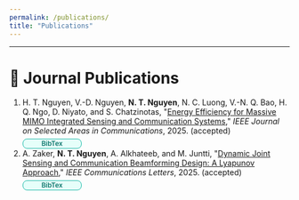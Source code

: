 ```yaml
---
permalink: /publications/
title: "Publications"
---
```


---

# 📄 Journal Publications

<ol>

<li>
  H. T. Nguyen, V.-D. Nguyen, <strong>N. T. Nguyen</strong>, N. C. Luong, V.-N. Q. Bao, H. Q. Ngo, D. Niyato, and S. Chatzinotas,  
  "<a href="https://www.arxiv.org/pdf/2509.10290" target="_blank">Energy Efficiency for Massive MIMO Integrated Sensing and Communication Systems</a>,"  
  <span><em>IEEE Journal on Selected Areas in Communications</em></span>, 2025. (accepted)

  <!-- ===== BibTex button on a separate line (left), panel left-aligned ===== -->
  <details style="display:block; margin-top:6px;">
    <summary style="display:flex; justify-content:flex-start; align-items:center; list-style:none; cursor:pointer; padding:0;">
      <span style="display:inline-block; padding:2px 10px; min-width:84px; text-align:center; background:#E6FFFA; border:1px solid #14B8A6; border-radius:8px; color:#0F766E; font-weight:600; font-size:12px; line-height:1;">BibTex</span>
    </summary>

    <div style="position:relative; margin-top:8px; background:#ffeef5; border:1px solid #f6c5db; border-radius:8px; padding:10px; text-align:left;">
      <pre style="margin:0; overflow:auto; font-size:12px; line-height:1.25;"><code id="bibtex-2">@article{nguyen2025energy,
  title={Energy Efficiency for Massive MIMO Integrated Sensing and Communication Systems},
  author={Nguyen, Huy T and Nguyen, Van-Dinh and Nguyen, Nhan Thanh and Luong, Nguyen Cong and Bao, Vo-Nguyen Quoc and Ngo, Hien Quoc and Niyato, Dusit and Chatzinotas, Symeon},
  journal={IEEE Journal on Selected Areas in Communications},
  year={2025},
  publisher={IEEE}
}</code></pre>

      <textarea id="bibtex-2-src" readonly style="position:absolute; left:-9999px; top:-9999px;">@article{nguyen2025energy,&#13;
  title={Energy Efficiency for Massive MIMO Integrated Sensing and Communication Systems},&#13;
  author={Nguyen, Huy T and Nguyen, Van-Dinh and Nguyen, Nhan Thanh and Luong, Nguyen Cong and Bao, Vo-Nguyen Quoc and Ngo, Hien Quoc and Niyato, Dusit and Chatzinotas, Symeon},&#13;
  journal={IEEE Journal on Selected Areas in Communications},&#13;
  year={2025},&#13;
  publisher={IEEE}&#13;
}</textarea>

      <button
        style="position:absolute; top:6px; right:6px; border:1px solid #94A3B8; background:#F1F5F9; border-radius:6px; padding:2px 8px; font-size:12px; cursor:pointer;"
        onclick="(function(btn){var ta=document.getElementById('bibtex-2-src');ta.select();ta.setSelectionRange(0,999999);var ok=false;try{ok=document.execCommand('copy')}catch(e){}if(!ok&&navigator.clipboard&&navigator.clipboard.writeText){navigator.clipboard.writeText(ta.value).then(function(){ok=true}).catch(function(){})}var old=btn.textContent;btn.textContent=ok?'Copied!':'Copy';setTimeout(function(){btn.textContent=old},1200)})(this);return false;">
        Copy
      </button>
    </div>
  </details>
</li>

<li>
A. Zaker, <strong>N. T. Nguyen</strong>, A. Alkhateeb, and M. Juntti,  
"<a href="https://arxiv.org/pdf/2503.14054" target="_blank">Dynamic Joint Sensing and Communication Beamforming Design: A Lyapunov Approach</a>,"  
<span><em>IEEE Communications Letters</em></span>, 2025. (accepted)

<!-- ===== BibTex button on a separate line (left), panel left-aligned ===== -->
<details style="display:block; margin-top:6px;">
  <summary style="display:flex; justify-content:flex-start; align-items:center; list-style:none; cursor:pointer; padding:0;">
    <span style="display:inline-block; padding:2px 10px; min-width:84px; text-align:center; background:#E6FFFA; border:1px solid #14B8A6; border-radius:8px; color:#0F766E; font-weight:600; font-size:12px; line-height:1;">BibTex</span>
  </summary>

  <div style="position:relative; margin-top:8px; background:#ffeef5; border:1px solid #f6c5db; border-radius:8px; padding:10px; text-align:left;">
    <pre style="margin:0; overflow:auto; font-size:12px; line-height:1.25;"><code id="bibtex-3">@article{ZakerCL2025,
  author = {Zaker, A. and Nguyen, N. T. and Alkhateeb, A. and Juntti, M.},
  title = {Dynamic Joint Sensing and Communication Beamforming Design: A Lyapunov Approach},
  journal = {IEEE Communications Letters},
  year = {2025},
}</code></pre>

    <textarea id="bibtex-3-src" readonly style="position:absolute; left:-9999px; top:-9999px;">@article{ZakerCL2025,&#13;
  author = {Zaker, A. and Nguyen, N. T. and Alkhateeb, A. and Juntti, M.},&#13;
  title = {Dynamic Joint Sensing and Communication Beamforming Design: A Lyapunov Approach},&#13;
  journal = {IEEE Communications Letters},&#13;
  year = {2025},&#13;
}</textarea>

    <button
      style="position:absolute; top:6px; right:6px; border:1px solid #94A3B8; background:#F1F5F9; border-radius:6px; padding:2px 8px; font-size:12px; cursor:pointer;"
      onclick="(function(btn){var ta=document.getElementById('bibtex-3-src');ta.select();ta.setSelectionRange(0,999999);var ok=false;try{ok=document.execCommand('copy')}catch(e){}if(!ok&&navigator.clipboard&&navigator.clipboard.writeText){navigator.clipboard.writeText(ta.value).then(function(){ok=true}).catch(function(){})}var old=btn.textContent;btn.textContent=ok?'Copied!':'Copy';setTimeout(function(){btn.textContent=old},1200)})(this);return false;">
      Copy
    </button>
  </div>
</details>
</li>

</ol>


